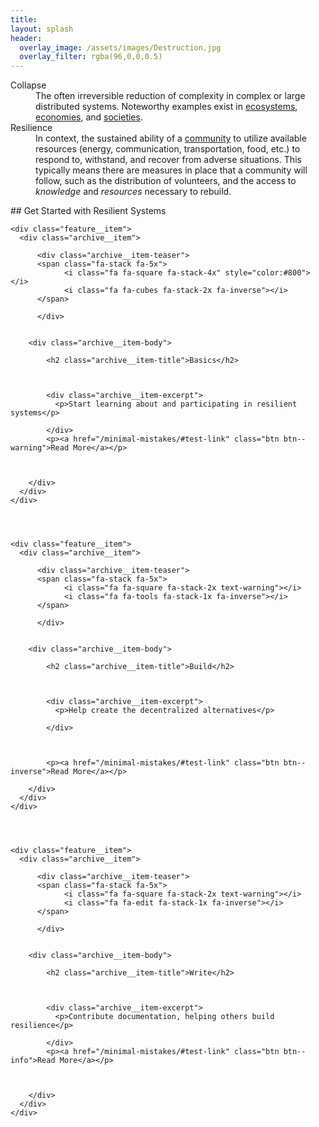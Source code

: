 ```yaml
---
title:
layout: splash
header:
  overlay_image: /assets/images/Destruction.jpg
  overlay_filter: rgba(96,0,0,0.5)
---
```

<dl>

<dt id="Collapse">Collapse</dt>
<dd>The often irreversible reduction of complexity in complex or large distributed systems.  Noteworthy examples exist in <a href="https://en.wikipedia.org/wiki/Ecosystem_collapse">ecosystems</a>, <a href="https://en.wikipedia.org/wiki/Economic_collapse">economies</a>, and <a href="https://en.wikipedia.org/wiki/Societal_collapse">societies</a>.</dd>

<dt id="Resilience">Resilience</dt>
<dd>In context, the sustained ability of a <a href="https://en.wikipedia.org/wiki/Community_resilience">community</a> to utilize available resources (energy, communication, transportation, food, etc.) to respond to, withstand, and recover from adverse situations. This typically means there are measures in place that a community will follow, such as the distribution of volunteers, and the access to <em>knowledge</em> and <em>resources</em> necessary to rebuild.</dd>

</dl>
## Get Started with Resilient Systems
<div class="feature__wrapper">





    <div class="feature__item">
      <div class="archive__item">

          <div class="archive__item-teaser">
          <span class="fa-stack fa-5x">
                <i class="fa fa-square fa-stack-4x" style="color:#800"></i>
                <i class="fa fa-cubes fa-stack-2x fa-inverse"></i>
          </span>

          </div>


        <div class="archive__item-body">

            <h2 class="archive__item-title">Basics</h2>



            <div class="archive__item-excerpt">
              <p>Start learning about and participating in resilient systems</p>

            </div>
            <p><a href="/minimal-mistakes/#test-link" class="btn btn--warning">Read More</a></p>



        </div>
      </div>
    </div>




    <div class="feature__item">
      <div class="archive__item">

          <div class="archive__item-teaser">
          <span class="fa-stack fa-5x">
                <i class="fa fa-square fa-stack-2x text-warning"></i>
                <i class="fa fa-tools fa-stack-1x fa-inverse"></i>
          </span>

          </div>


        <div class="archive__item-body">

            <h2 class="archive__item-title">Build</h2>



            <div class="archive__item-excerpt">
              <p>Help create the decentralized alternatives</p>

            </div>



            <p><a href="/minimal-mistakes/#test-link" class="btn btn--inverse">Read More</a></p>

        </div>
      </div>
    </div>




    <div class="feature__item">
      <div class="archive__item">

          <div class="archive__item-teaser">
          <span class="fa-stack fa-5x">
                <i class="fa fa-square fa-stack-2x text-warning"></i>
                <i class="fa fa-edit fa-stack-1x fa-inverse"></i>
          </span>

          </div>


        <div class="archive__item-body">

            <h2 class="archive__item-title">Write</h2>



            <div class="archive__item-excerpt">
              <p>Contribute documentation, helping others build resilience</p>

            </div>
            <p><a href="/minimal-mistakes/#test-link" class="btn btn--info">Read More</a></p>



        </div>
      </div>
    </div>


</div>
